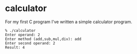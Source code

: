 # calculator
For my first C program I've written a simple calculator program.

```console
% ./calculator
Enter operand: 2
Enter method (add,sub,mul,div): add
Enter second operand: 2
Result: 4
```
